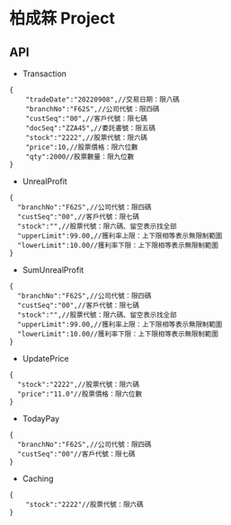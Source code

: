 # 柏成箖 Project

## API

* Transaction

```=J
{
    "tradeDate":"20220908",//交易日期：限八碼
    "branchNo":"F62S",//公司代號：限四碼
    "custSeq":"00",//客戶代號：限七碼
    "docSeq":"ZZA45",//委託書號：限五碼
    "stock":"2222",//股票代號：限六碼
    "price":10,//股票價格：限六位數
    "qty":2000//股票數量：限九位數
}
```

* UnrealProfit

```=J
{
  "branchNo":"F62S",//公司代號：限四碼
  "custSeq":"00",//客戶代號：限七碼
  "stock":"",//股票代號：限六碼、留空表示找全部
  "upperLimit":99.00,//獲利率上限：上下限相等表示無限制範圍
  "lowerLimit":10.00//獲利率下限：上下限相等表示無限制範圍
}
```

* SumUnrealProfit

```=J
{
  "branchNo":"F62S",//公司代號：限四碼
  "custSeq":"00",//客戶代號：限七碼
  "stock":"",//股票代號：限六碼、留空表示找全部
  "upperLimit":99.00,//獲利率上限：上下限相等表示無限制範圍
  "lowerLimit":10.00//獲利率下限：上下限相等表示無限制範圍
}
```

* UpdatePrice

```=J
{
  "stock":"2222",//股票代號：限六碼
  "price":"11.0"//股票價格：限六位數
}
```

* TodayPay

```=J
{
  "branchNo":"F62S",//公司代號：限四碼
  "custSeq":"00"//客戶代號：限七碼
}
```

* Caching

```=J
{
    "stock":"2222"//股票代號：限六碼
}
```

